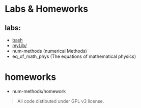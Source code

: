 # Labs & Homeworks

## labs:
* [bash](/bash/)
* <a href="/tree/master/bash/">myLib/</a>
* num-methods (numerical Methods)
* eq_of_math_phys (The equations of mathematical physics)

# homeworks
* num-methods/homework

> All code distibuted under GPL v3 license.
